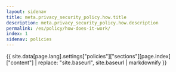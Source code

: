 ```yaml
---
layout: sidenav
title: meta.privacy_security_policy.how.title
description: meta.privacy_security_policy.how.description
permalink: /es/policy/how-does-it-work/
index: 1
sidenav: policies
---
```


{{ site.data[page.lang].settings["policies"]["sections"][page.index]["content"] | replace: "site.baseurl", site.baseurl | markdownify }}

